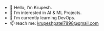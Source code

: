 - 👋 Hello, I’m Krupesh.
- 👀 I’m interested in AI & ML Projects.
- 🌱 I’m currently learning DevOps.
- 📫 reach me: krupeshpatel7898@gmail.com

